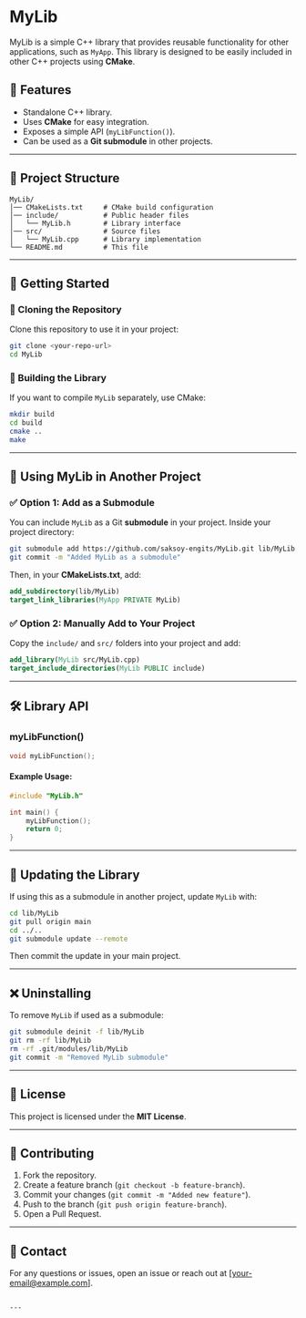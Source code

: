 # MyLib

MyLib is a simple C++ library that provides reusable functionality for other applications, such as `MyApp`. This library is designed to be easily included in other C++ projects using **CMake**.

## 📌 Features
- Standalone C++ library.
- Uses **CMake** for easy integration.
- Exposes a simple API (`myLibFunction()`).
- Can be used as a **Git submodule** in other projects.

---

## 📂 Project Structure
```
MyLib/
│── CMakeLists.txt     # CMake build configuration
│── include/           # Public header files
│   └── MyLib.h        # Library interface
│── src/               # Source files
│   └── MyLib.cpp      # Library implementation
└── README.md          # This file
```

---

## 🚀 Getting Started

### 🔹 Cloning the Repository
Clone this repository to use it in your project:

```sh
git clone <your-repo-url>
cd MyLib
```

### 🔹 Building the Library
If you want to compile `MyLib` separately, use CMake:

```sh
mkdir build
cd build
cmake ..
make
```

---

## 🔗 Using MyLib in Another Project

### ✅ **Option 1: Add as a Submodule**
You can include `MyLib` as a Git **submodule** in your project. Inside your project directory:

```sh
git submodule add https://github.com/saksoy-engits/MyLib.git lib/MyLib
git commit -m "Added MyLib as a submodule"
```

Then, in your **CMakeLists.txt**, add:

```cmake
add_subdirectory(lib/MyLib)
target_link_libraries(MyApp PRIVATE MyLib)
```

### ✅ **Option 2: Manually Add to Your Project**
Copy the `include/` and `src/` folders into your project and add:

```cmake
add_library(MyLib src/MyLib.cpp)
target_include_directories(MyLib PUBLIC include)
```

---

## 🛠 Library API

### **myLibFunction()**
```cpp
void myLibFunction();
```
#### Example Usage:
```cpp
#include "MyLib.h"

int main() {
    myLibFunction();
    return 0;
}
```

---

## 🔄 Updating the Library
If using this as a submodule in another project, update `MyLib` with:

```sh
cd lib/MyLib
git pull origin main
cd ../..
git submodule update --remote
```

Then commit the update in your main project.

---

## ❌ Uninstalling
To remove `MyLib` if used as a submodule:

```sh
git submodule deinit -f lib/MyLib
git rm -rf lib/MyLib
rm -rf .git/modules/lib/MyLib
git commit -m "Removed MyLib submodule"
```

---

## 📜 License
This project is licensed under the **MIT License**.

---

## 🤝 Contributing
1. Fork the repository.
2. Create a feature branch (`git checkout -b feature-branch`).
3. Commit your changes (`git commit -m "Added new feature"`).
4. Push to the branch (`git push origin feature-branch`).
5. Open a Pull Request.

---

## 📧 Contact
For any questions or issues, open an issue or reach out at [your-email@example.com].
```

---
